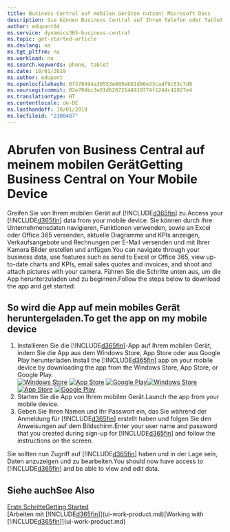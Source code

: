 ```yaml
---
title: Business Central auf mobilen Geräten nutzen| Microsoft Docs
description: Sie können Business Central auf Ihrem Telefon oder Tablet einsehen und bearbeiten.
author: edupont04
ms.service: dynamics365-business-central
ms.topic: get-started-article
ms.devlang: na
ms.tgt_pltfrm: na
ms.workload: na
ms.search.keywords: phone, tablet
ms.date: 10/01/2019
ms.author: edupont
ms.openlocfilehash: 0f378494a30553e005eb01d90e33cadf9c53c7d0
ms.sourcegitcommit: 02e704bc3e01d62072144919774f1244c42827e4
ms.translationtype: HT
ms.contentlocale: de-DE
ms.lasthandoff: 10/01/2019
ms.locfileid: "2308487"
---
```

# <a name="getting-business-central-on-your-mobile-device"></a><span data-ttu-id="328d2-103">Abrufen von Business Central auf meinem mobilen Gerät</span><span class="sxs-lookup"><span data-stu-id="328d2-103">Getting Business Central on Your Mobile Device</span></span>
<span data-ttu-id="328d2-104">Greifen Sie von Ihrem mobilen Gerät auf [!INCLUDE[d365fin](includes/d365fin_md.md)] zu.</span><span class="sxs-lookup"><span data-stu-id="328d2-104">Access your [!INCLUDE[d365fin](includes/d365fin_md.md)] data from your mobile device.</span></span> <span data-ttu-id="328d2-105">Sie können durch Ihre Unternehmensdaten navigieren, Funktionen verwenden, sowie an Excel oder Office 365 versenden, aktuelle Diagramme und KPIs anzeigen, Verkaufsangebote und Rechnungen per E-Mail versenden und mit Ihrer Kamera Bilder erstellen und anfügen.</span><span class="sxs-lookup"><span data-stu-id="328d2-105">You can navigate through your business data, use features such as send to Excel or Office 365, view up-to-date charts and KPIs, email sales quotes and invoices, and shoot and attach pictures with your camera.</span></span> <span data-ttu-id="328d2-106">Führen Sie die Schritte unten aus, um die App herunterzuladen und zu beginnen.</span><span class="sxs-lookup"><span data-stu-id="328d2-106">Follow the steps below to download the app and get started.</span></span>

## <a name="to-get-the-app-on-my-mobile-device"></a><span data-ttu-id="328d2-107">So wird die App auf mein mobiles Gerät heruntergeladen.</span><span class="sxs-lookup"><span data-stu-id="328d2-107">To get the app on my mobile device</span></span>
1. <span data-ttu-id="328d2-108">Installieren Sie die [!INCLUDE[d365fin](includes/d365fin_md.md)]-App auf Ihrem mobilen Gerät, indem Sie die App aus dem Windows Store, App Store oder aus Google Play herunterladen.</span><span class="sxs-lookup"><span data-stu-id="328d2-108">Install the [!INCLUDE[d365fin](includes/d365fin_md.md)] app on your mobile device by downloading the app from the Windows Store, App Store, or Google Play.</span></span>  
<span data-ttu-id="328d2-109">[![Windows Store](./media/install-mobile-app/windowsstore.png)](https://go.microsoft.com/fwlink/?LinkId=734848)
[![App Store](./media/install-mobile-app/appstore.png)](https://go.microsoft.com/fwlink/?LinkId=734847) [![Google Play](./media/install-mobile-app/googleplay.png)](https://go.microsoft.com/fwlink/?LinkId=734849)</span><span class="sxs-lookup"><span data-stu-id="328d2-109">[![Windows Store](./media/install-mobile-app/windowsstore.png)](https://go.microsoft.com/fwlink/?LinkId=734848)
[![App Store](./media/install-mobile-app/appstore.png)](https://go.microsoft.com/fwlink/?LinkId=734847) [![Google Play](./media/install-mobile-app/googleplay.png)](https://go.microsoft.com/fwlink/?LinkId=734849)</span></span>  
2. <span data-ttu-id="328d2-110">Starten Sie die App von Ihrem mobilen Gerät.</span><span class="sxs-lookup"><span data-stu-id="328d2-110">Launch the app from your mobile device.</span></span>
3. <span data-ttu-id="328d2-111">Geben Sie Ihren Namen und Ihr Passwort ein, das Sie während der Anmeldung für [!INCLUDE[d365fin](includes/d365fin_md.md)] erstellt haben und folgen Sie den Anweisungen auf dem Bildschirm.</span><span class="sxs-lookup"><span data-stu-id="328d2-111">Enter your user name and password that you created during sign-up for [!INCLUDE[d365fin](includes/d365fin_md.md)] and follow the instructions on the screen.</span></span>

<span data-ttu-id="328d2-112">Sie sollten nun Zugriff auf [!INCLUDE[d365fin](includes/d365fin_md.md)] haben und in der Lage sein, Daten anzuzeigen und zu bearbeiten.</span><span class="sxs-lookup"><span data-stu-id="328d2-112">You should now have access to [!INCLUDE[d365fin](includes/d365fin_md.md)] and be able to view and edit data.</span></span>

## <a name="see-also"></a><span data-ttu-id="328d2-113">Siehe auch</span><span class="sxs-lookup"><span data-stu-id="328d2-113">See Also</span></span>
[<span data-ttu-id="328d2-114">Erste Schritte</span><span class="sxs-lookup"><span data-stu-id="328d2-114">Getting Started</span></span>](product-get-started.md)  
<span data-ttu-id="328d2-115">[Arbeiten mit [!INCLUDE[d365fin](includes/d365fin_md.md)]](ui-work-product.md)</span><span class="sxs-lookup"><span data-stu-id="328d2-115">[Working with [!INCLUDE[d365fin](includes/d365fin_md.md)]](ui-work-product.md)</span></span>  
